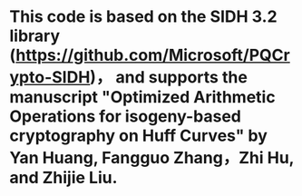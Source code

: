 # This code is based on the SIDH 3.2 library (https://github.com/Microsoft/PQCrypto-SIDH)， and supports the manuscript "Optimized Arithmetic Operations for isogeny-based cryptography on Huff Curves" by Yan Huang, Fangguo Zhang，Zhi Hu, and Zhijie Liu.

